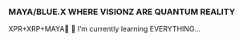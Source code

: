 ### MAYA/BLUE.X WHERE VISIONZ ARE QUANTUM REALITY
XPR+XRP+MAYA👋
🌱 I’m currently learning EVERYTHING...
<!--
**MAYABLUEX/MAYABLUEX** is a ✨ _special_ ✨ repository because its `README.md` (this file) appears on your GitHub profile.

Here are some ideas to get you started:

- 🔭 I’m currently working on EVERYTHING...
- 🌱 I’m currently learning EVERYTHING...
- 👯 I’m looking to collaborate on EVERYTHING..
- 📫 How to reach me GARDENARUNNER@GMAIL.COM: ...
- 😄 Pronouns: ...
- ⚡ Fun fact: ...
-->
